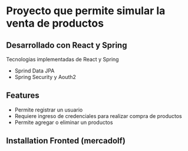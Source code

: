 # Proyecto que permite simular la venta de productos 
## Desarrollado con React y Spring


Tecnologias implementadas de React y Spring 

- Sprind Data JPA
- Spring Security y Aouth2

## Features

- Permite registrar un usuario
- Requiere ingreso de credenciales para realizar compra de productos
- Permite agregar o eliminar un productos


## Installation Fronted (mercadolf)
